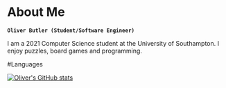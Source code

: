 # About Me

**`Oliver Butler (Student/Software Engineer)`**

I am a 2021 Computer Science student at the University of Southampton. I enjoy puzzles, board games and programming.


#Languages

[![Oliver's GitHub stats](https://github-readme-stats.vercel.app/api?username=OliverButlerSU)](https://github.com/anuraghazra/github-readme-stats)
<!--
**OliverButlerSU/OliverButlerSU** is a ✨ _special_ ✨ repository because its `README.md` (this file) appears on your GitHub profile.

Here are some ideas to get you started:

- 🔭 I’m currently working on ...
- 🌱 I’m currently learning ...
- 👯 I’m looking to collaborate on ...
- 🤔 I’m looking for help with ...
- 💬 Ask me about ...
- 📫 How to reach me: ...
- 😄 Pronouns: ...
- ⚡ Fun fact: ...
-->
